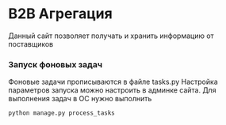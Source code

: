 # B2B Агрегация
Данный сайт позволяет получать и хранить информацию от поставщиков

### Запуск фоновых задач
Фоновые задачи прописываются в файле tasks.py
Настройка параметров запуска можно настроить в админке сайта.
Для выполнения задач в ОС нужно выполнить
```
python manage.py process_tasks
```
